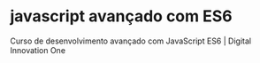 # javascript avançado com ES6
Curso de desenvolvimento avançado com JavaScript ES6 | Digital Innovation One
